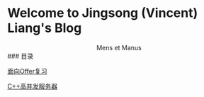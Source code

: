 # Welcome to Jingsong (Vincent) Liang's Blog
<center>Mens et Manus</center>
### 目录

 [面向Offer复习](/Offer/OfferNotebook.md)
 
 [C++高并发服务器](/C%2B%2BHighConcurrentServer/01.html)



